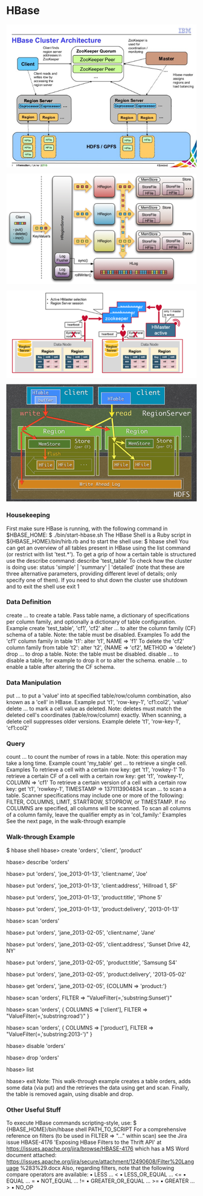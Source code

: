 # HBase

![](adding-value-to-hbase-with-ibm-infosphere-biginsights-and-bigsql-7-638.jpg)

![](hbase2.png)

![](HBaseArchitecture-Blog-Fig5.png)

![](o_hbase_read_write_path2_small.png)

### Housekeeping

First make sure HBase is running, with the following command in $HBASE_HOME: $ ./bin/start-hbase.sh
The HBase Shell is a Ruby script in ${HBASE_HOME}/bin/hirb.rb and to start the shell use: $ hbase shell
You can get an overview of all tables present in HBase using the list command (or restrict with list 'test.*').
To get a grip of how a certain table is structured use the describe command: describe 'test_table'
To check how the cluster is doing use: status 'simple' | 'summary' | 'detailed' (note that these are three
alternative parameters, providing different level of details; only specify one of them).
If you need to shut down the cluster use shutdown and to exit the shell use exit
1 

### Data Definition
create … to create a table. Pass table name, a dictionary of specifications
 per column family, and optionally a dictionary of table configuration.
Example create 'test_table', 'cf1', 'cf2'
alter … to alter the column family (CF) schema of a table. Note: the table
 must be disabled.
Examples
 To add the 'cf1' column family in table 't1':
 alter 't1', NAME => 'f1'
 To delete the 'cf2' column family from table 't2':
 alter 't2', {NAME => 'cf2', METHOD => 'delete'}
drop … to drop a table. Note: the table must be disabled.
disable … to disable a table, for example to drop it or to alter the schema.
enable … to enable a table after altering the CF schema.

### Data Manipulation
put … to put a 'value' into at specified table/row/column combination,
 also known as a 'cell' in HBase.
Example put 't1', 'row-key-1', 'cf1:col2', 'value'
delete … to mark a cell value as deleted. Note: deletes must match the
 deleted cell's coordinates (table/row/column) exactly. When
 scanning, a delete cell suppresses older versions.
Example delete 't1', 'row-key-1', 'cf1:col2'

### Query
count … to count the number of
 rows in a table. Note: this
 operation may take a long
 time.
Example count 'my_table'
get … to retrieve a single cell.
Examples
 To retrieve a cell with a
 certain row key:
 get 't1', 'rowkey-1'
 To retrieve a certain CF of a
 cell with a certain row key:
 get 't1', 'rowkey-1',
COLUMN => 'cf1'
 To retrieve a certain version
 of a cell with a certain row
 key:
 get 't1', 'rowkey-1',
TIMESTAMP =>
1371113904834
scan … to scan a table. Scanner
 specifications may include
 one or more of the following:
 FILTER, COLUMNS, LIMIT,
 STARTROW, STOPROW, or
 TIMESTAMP. If no COLUMNS
 are specified, all columns
 will be scanned. To scan all
 columns of a column family,
 leave the qualifier empty as
 in 'col_family:'
Examples
 See the next page, in the
 walk-through example
 
### Walk-through Example
 
 $ hbase shell
hbase> create 'orders', 'client', 'product'

hbase> describe 'orders'

hbase> put 'orders', 'joe_2013-01-13', 'client:name', 'Joe'

hbase> put 'orders', 'joe_2013-01-13', 'client:address', 'Hillroad 1, SF'

hbase> put 'orders', 'joe_2013-01-13', 'product:title', 'iPhone 5'

hbase> put 'orders', 'joe_2013-01-13', 'product:delivery', '2013-01-13'

hbase> scan 'orders'

hbase> put 'orders', 'jane_2013-02-05', 'client:name', 'Jane'

hbase> put 'orders', 'jane_2013-02-05', 'client:address', 'Sunset Drive 42, NY'

hbase> put 'orders', 'jane_2013-02-05', 'product:title', 'Samsung S4'

hbase> put 'orders', 'jane_2013-02-05', 'product:delivery', '2013-05-02'

hbase> get 'orders', 'jane_2013-02-05', {COLUMN => 'product:'}

hbase> scan 'orders', FILTER => "ValueFilter(=,'substring:Sunset')"

hbase> scan 'orders', { COLUMNS => ['client'], FILTER =>
 "ValueFilter(=,'substring:road')" }

hbase> scan 'orders', { COLUMNS => ['product'], FILTER =>
 "ValueFilter(=,'substring:2013-')" }

hbase> disable 'orders'

hbase> drop 'orders'

hbase> list

hbase> exit
Note: This walk-through example creates a table orders, adds some data (via put) and the retrieves the data using
get and scan. Finally, the table is removed again, using disable and drop.

### Other Useful Stuff

To execute HBase commands scripting-style, use:
$ {HBASE_HOME}/bin/hbase shell PATH_TO_SCRIPT
For a comprehensive reference on filters (to be used in FILTER => "..." within scan) see the Jira issue
HBASE-4176 'Exposing HBase Filters to the Thrift API' at https://issues.apache.org/jira/browse/HBASE-4176 which has
a MS Word document attached: https://issues.apache.org/jira/secure/attachment/12490608/Filter%20Language
%283%29.docx
Also, regarding filters, note that the following compare operators are available:
▪ LESS … <
▪ LESS_OR_EQUAL … <=
▪ EQUAL … =
▪ NOT_EQUAL … !=
▪ GREATER_OR_EQUAL … >=
▪ GREATER … >
▪ NO_OP